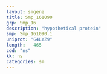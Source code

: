 ```yaml
---
layout: smgene
title: Smp_161090
grp: Smp_16
description: "hypothetical protein"
smp: Smp_161090.1
uniprot: "G4LYZ9"
length:   465
cdd: "ns"
kk: ns
categories: sm
---
```

